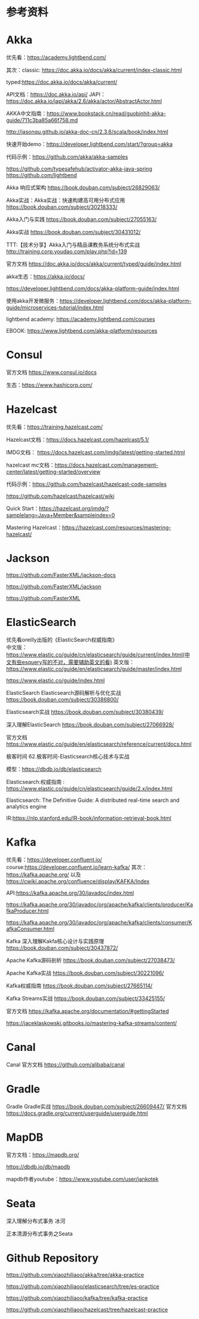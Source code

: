 # 参考资料

# Akka

优先看：https://academy.lightbend.com/

其次：classic: https://doc.akka.io/docs/akka/current/index-classic.html

typed:https://doc.akka.io/docs/akka/current/

API文档：https://doc.akka.io/api/
JAPI：https://doc.akka.io/japi/akka/2.6/akka/actor/AbstractActor.html

AKKA中文指南：https://www.bookstack.cn/read/guobinhit-akka-guide/711c3ba85a66f758.md

http://jasonqu.github.io/akka-doc-cn/2.3.6/scala/book/index.html

快速开始demo：https://developer.lightbend.com/start/?group=akka

代码示例：https://github.com/akka/akka-samples

https://github.com/typesafehub/activator-akka-java-spring
https://github.com/lightbend

Akka 响应式架构    https://book.douban.com/subject/26829063/

Akka实战：Akka实战：快速构建高可用分布式应用    https://book.douban.com/subject/30218333/

Akka入门与实践    https://book.douban.com/subject/27055163/

Akka实战 https://book.douban.com/subject/30431012/

TTT:【技术分享】Akka入门与精品课教务系统分布式实战    http://training.corp.youdao.com/play.php?id=139

官方文档    https://doc.akka.io/docs/akka/current/typed/guide/index.html

akka生态：https://akka.io/docs/

https://developer.lightbend.com/docs/akka-platform-guide/index.html

使用akka开发微服务：https://developer.lightbend.com/docs/akka-platform-guide/microservices-tutorial/index.html

lightbend academy: https://academy.lightbend.com/courses

EBOOK: https://www.lightbend.com/akka-platform/resources

# Consul

官方文档 https://www.consul.io/docs

生态：https://www.hashicorp.com/

# Hazelcast

优先看：https://training.hazelcast.com/

Hazelcast文档：https://docs.hazelcast.com/hazelcast/5.1/

IMDG文档： https://docs.hazelcast.com/imdg/latest/getting-started.html

hazelcast mc文档：https://docs.hazelcast.com/management-center/latest/getting-started/overview

代码示例：https://github.com/hazelcast/hazelcast-code-samples

https://github.com/hazelcast/hazelcast/wiki

Quick Start：https://hazelcast.org/imdg/?samplelang=Java+Member&sampleindex=0

Mastering Hazelcast：https://hazelcast.com/resources/mastering-hazelcast/

# Jackson

https://github.com/FasterXML/jackson-docs

https://github.com/FasterXML/jackson

https://github.com/FasterXML

# ElasticSearch

优先看oreilly出版的《ElasticSearch权威指南》  
中文版：https://www.elastic.co/guide/cn/elasticsearch/guide/current/index.html(中文有些esquery写的不对，需要辅助英文的看)
英文版：https://www.elastic.co/guide/en/elasticsearch/guide/master/index.html

https://www.elastic.co/guide/index.html

ElasticSearch Elasticsearch源码解析与优化实战    https://book.douban.com/subject/30386800/

Elasticsearch实战    https://book.douban.com/subject/30380439/

深入理解ElasticSearch    https://book.douban.com/subject/27066928/

官方文档    https://www.elastic.co/guide/en/elasticsearch/reference/current/docs.html

极客时间 62.极客时间-Elasticsearch核心技术与实战

模型：https://dbdb.io/db/elasticsearch

Elasticsearch:权威指南 : https://www.elastic.co/guide/cn/elasticsearch/guide/2.x/index.html

Elasticsearch: The Definitive Guide: A distributed real-time search and analytics engine

IR:https://nlp.stanford.edu/IR-book/information-retrieval-book.html

# Kafka

优先看：https://developer.confluent.io/  course:https://developer.confluent.io/learn-kafka/
其次：https://kafka.apache.org/
以及 https://cwiki.apache.org/confluence/display/KAFKA/Index

API:https://kafka.apache.org/30/javadoc/index.html

https://kafka.apache.org/30/javadoc/org/apache/kafka/clients/producer/KafkaProducer.html

https://kafka.apache.org/30/javadoc/org/apache/kafka/clients/consumer/KafkaConsumer.html

Kafka 深入理解Kakfa核心设计与实践原理    https://book.douban.com/subject/30437872/

Apache Kafka源码剖析    https://book.douban.com/subject/27038473/

Apache Kafka实战    https://book.douban.com/subject/30221096/

Kafka权威指南    https://book.douban.com/subject/27665114/

Kafka Streams实战    https://book.douban.com/subject/33425155/

官方文档    https://kafka.apache.org/documentation/#gettingStarted

https://jaceklaskowski.gitbooks.io/mastering-kafka-streams/content/

# Canal

Canal 官方文档    https://github.com/alibaba/canal

# Gradle

Gradle Gradle实战    https://book.douban.com/subject/26609447/
官方文档    https://docs.gradle.org/current/userguide/userguide.html

# MapDB

官方文档：https://mapdb.org/

https://dbdb.io/db/mapdb

mapdb作者youtube：https://www.youtube.com/user/jankotek

# Seata

深入理解分布式事务 冰河

正本清源分布式事务之Seata

# Github Repository

https://github.com/xiaozhiliaoo/akka/tree/akka-practice

https://github.com/xiaozhiliaoo/elasticsearch/tree/es-practice

https://github.com/xiaozhiliaoo/kafka/tree/kafka-practice

https://github.com/xiaozhiliaoo/hazelcast/tree/hazelcast-practice

